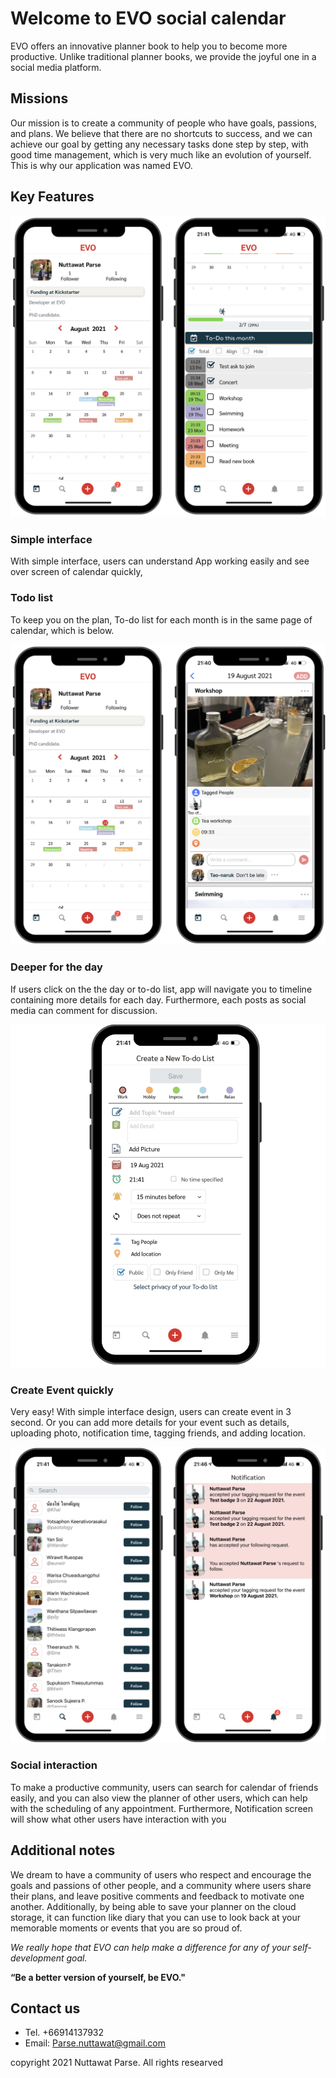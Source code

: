 # Welcome to EVO social calendar

EVO offers an innovative planner book to help you to become more productive. Unlike traditional planner books, we provide the joyful one in a social media platform.


## Missions 

Our mission is to create a community of people who have goals, passions, and plans. We believe that there are no shortcuts to success, and we can achieve our goal by getting any necessary tasks done step by step, with good time management, which is very much like an evolution of yourself. This is why our application was named EVO.

## Key Features

![alt text](https://github.com/Tohtoolkar/EVO-Social-Calendar-App/blob/gh-pages/Todo-list.png)

### Simple interface
With simple interface, users can understand App working easily and see over screen of calendar quickly,

### Todo list
To keep you on the plan, To-do list for each month is in the same page of calendar, which is below.

![alt text](https://github.com/Tohtoolkar/EVO-Social-Calendar-App/blob/gh-pages/dateScreen.png)

### Deeper for the day 
If users click on the the day or to-do list, app will navigate you to timeline containing more details for each day. Furthermore, each posts as social media can comment for discussion.

![alt text](https://github.com/Tohtoolkar/EVO-Social-Calendar-App/blob/gh-pages/create-todo.png)

### Create Event quickly
Very easy! With simple interface design, users can create event in 3 second. Or you can add more details for your event such as details, uploading photo, notification time, tagging friends, and adding location.

![alt text](https://github.com/Tohtoolkar/EVO-Social-Calendar-App/blob/gh-pages/social2.png)

### Social interaction
To make a productive community, users can search for calendar of friends easily, and you can also view the planner of other users, which can help with the scheduling of any appointment. Furthermore, Notification screen will show what other users have interaction with you 

## Additional notes

We dream to have a community of users who respect and encourage the goals and passions of other people, and a community where users share their plans, and leave positive comments and feedback to motivate one another. Additionally, by being able to save your planner on the cloud storage, it can function like diary that you can use to look back at your memorable moments or events that you are so proud of.  

_We really hope that EVO can help make a difference for any of your self-development goal._

**“Be a better version of yourself, be EVO."**

## Contact us
- Tel. +66914137932 
- Email: Parse.nuttawat@gmail.com


copyright 2021 Nuttawat Parse. All rights researved

